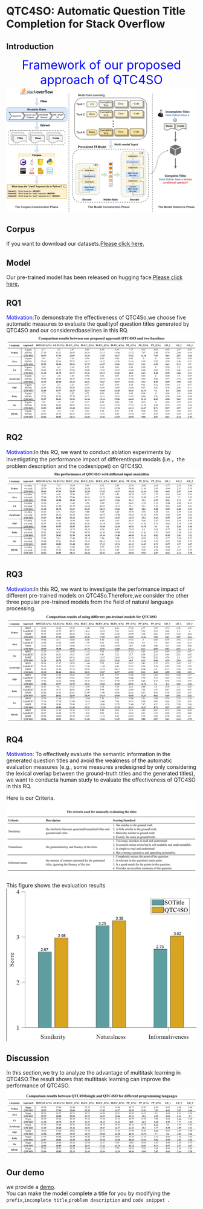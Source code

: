 # QTC4SO: Automatic Question Title Completion for Stack Overflow

## Introduction
<font color=blue size=6><center>Framework of our proposed approach of QTC4SO</center></font>
![](./figs/Framework.jpg)


## Corpus
If you want to download our datasets.[Please click here.](https://drive.google.com/drive/folders/1M0gh2h6u4c7K4QmVae5cbhU4XL-W24ZY?usp=share_link)<br>


## Model
Our pre-trained model has been released on hugging face.[Please click here.](https://huggingface.co/QTC4SO/QTC4SO)


## RQ1
<font color=blue>Motivation:</font>To demonstrate the effectiveness of QTC4So,we choose five automatic measures to evaluate the qualityof question titles generated by QTC4SO and our consideredbaselines in this RQ.
![](./figs/RQ1.jpg)<br>

## RQ2
<font color=blue>Motivation:</font>In this RQ, we want to conduct ablation experiments by investigating the performance impact of differentinput modals (i.e.，the problem description and the codesnippet) on QTC4SO.
![](./figs/RQ2.jpg)<br>

## RQ3
<font color=blue>Motivation:</font>In this RQ, we want to investigate the performance impact of different pre-trained models on QTC4So.Therefore,we consider the other three popular pre-trained models from the field of natural language processing.
![](./figs/RQ3.jpg)<br>



## RQ4
<font color=blue>Motivation:</font> To effectively evaluate the semantic information in the generated question titles and avoid the weakness of the automatic evaluation measures (e.g., some measures aredesigned by only considering the lexical overlap between the ground-truth titles and the generated titles), we want to conducta human study to evaluate the effectiveness of QTC4SO in this RQ.

Here is our Criteria.
![](./figs/Criteria.jpg)<br>

This figure shows the evaluation results<br>
![](./figs/human_study.jpg)<br>

## Discussion
In this section,we try to analyze the advantage of multitask learning in QTC4SO.The result shows that multitask learning can improve the performance of QTC4SO.
![](./figs/discussion.jpg)




## Our demo
we provide a [demo](./model_code/demo.py).<br>
You can make the model complete a title for you by modifying the `prefix`,`incomplete title`,`problem description` and `code snippet `.

